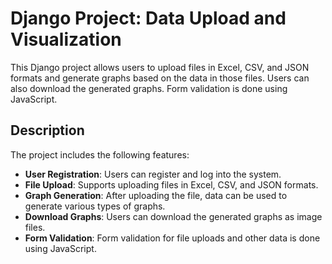 # Django Project: Data Upload and Visualization

This Django project allows users to upload files in Excel, CSV, and JSON formats and generate graphs based on the data in those files. Users can also download the generated graphs. Form validation is done using JavaScript.

## Description

The project includes the following features:

- **User Registration**: Users can register and log into the system.
- **File Upload**: Supports uploading files in Excel, CSV, and JSON formats.
- **Graph Generation**: After uploading the file, data can be used to generate various types of graphs.
- **Download Graphs**: Users can download the generated graphs as image files.
- **Form Validation**: Form validation for file uploads and other data is done using JavaScript.
